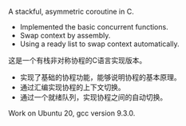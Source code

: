 A stackful, asymmetric coroutine in C.

- Implemented the basic concurrent functions.
- Swap context by assembly.
- Using a ready list to swap context automatically.


这是一个有栈非对称协程的C语言实现版本。

- 实现了基础的协程功能，能够说明协程的基本原理。
- 通过汇编实现协程的上下文切换。
- 通过一个就绪队列，实现协程之间的自动切换。

Work on Ubuntu 20, gcc version 9.3.0.